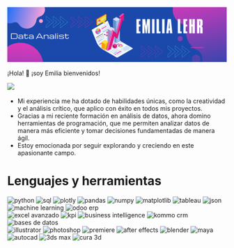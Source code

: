 <div id="header" align="center">
  <img decoding="async" src="https://github.com/Emilialehr/Emilialehr/blob/main/Mobo.png" width="800"/>
</div>

¡Hola! 👋 ¡soy Emilia bienvenidos! 

[![](https://img.shields.io/badge/LinkedIn-0077B5?style=for-the-badge&logo=linkedin&logoColor=white)](https://www.linkedin.com/in/emilia-lehr/) 

  
  * Mi experiencia me ha dotado de habilidades únicas, como la creatividad y el análisis crítico, que aplico con éxito en todos mis proyectos.
  * Gracias a mi reciente formación en análisis de datos, ahora domino herramientas de programación, que me permiten analizar datos de manera más eficiente y tomar decisiones fundamentadas de manera ágil.
  * Estoy emocionada por seguir explorando y creciendo en este apasionante campo.

# Lenguajes y herramientas

<div id="header" align="left">
    <!-- Herramientas de programación y análisis -->
    <img decoding="async" src="https://img.shields.io/badge/Python-3776AB?style=for-the-badge&logo=python&logoColor=white" alt="python"/>
    <img decoding="async" src="https://img.shields.io/badge/SQL-4479A1?style=for-the-badge&logo=postgresql&logoColor=white" alt="sql"/>
    <img decoding="async" src="https://img.shields.io/badge/Plotly-3F4F75?style=for-the-badge&logo=plotly&logoColor=white" alt="plotly"/>
    <img decoding="async" src="https://img.shields.io/badge/Pandas-150458?style=for-the-badge&logo=pandas&logoColor=white" alt="pandas"/>
    <img decoding="async" src="https://img.shields.io/badge/Numpy-013243?style=for-the-badge&logo=numpy&logoColor=white" alt="numpy"/>
    <img decoding="async" src="https://img.shields.io/badge/Matplotlib-019371?style=for-the-badge&logoColor=white" alt="matplotlib"/>
    <img decoding="async" src="https://img.shields.io/badge/Tableau-E97627?style=for-the-badge&logo=tableau&logoColor=white" alt="tableau"/>
    <img decoding="async" src="https://img.shields.io/badge/JSON-000000?style=for-the-badge&logo=json&logoColor=white" alt="json"/>
    <img decoding="async" src="https://img.shields.io/badge/Machine_Learning-F7931E?style=for-the-badge&logo=python&logoColor=white" alt="machine learning"/>
    <img decoding="async" src="https://img.shields.io/badge/Odoo-7146C6?style=for-the-badge&logo=odoo&logoColor=white" alt="odoo erp"/>
<div id="header" align="left">
    <!-- Herramientas de gestión de proyectos y análisis de negocio -->
    <img decoding="async" src="https://img.shields.io/badge/Excel-217346?style=for-the-badge&logo=microsoft-excel&logoColor=white" alt="excel avanzado"/>
    <img decoding="async" src="https://img.shields.io/badge/KPI's-2F80ED?style=for-the-badge&logoColor=white" alt="kpi"/>
    <img decoding="async" src="https://img.shields.io/badge/Business_Intelligence-00A9E0?style=for-the-badge&logo=power-bi&logoColor=white" alt="business intelligence"/>
    <img decoding="async" src="https://img.shields.io/badge/Kommo_CRM-FF6F61?style=for-the-badge&logo=kommo&logoColor=white" alt="kommo crm"/>
    <img decoding="async" src="https://img.shields.io/badge/Bases_de_Datos-00618F?style=for-the-badge&logo=database&logoColor=white" alt="bases de datos"/>
<div id="header" align="left">
    <!-- Herramientas de diseño y multimedia -->
    <img decoding="async" src="https://img.shields.io/badge/Adobe_Illustrator-FF9A00?style=for-the-badge&logo=adobe-illustrator&logoColor=white" alt="illustrator"/>
    <img decoding="async" src="https://img.shields.io/badge/Photoshop-31A8FF?style=for-the-badge&logo=adobe-photoshop&logoColor=white" alt="photoshop"/>
    <img decoding="async" src="https://img.shields.io/badge/Adobe_Premiere-9999FF?style=for-the-badge&logo=adobe-premiere-pro&logoColor=white" alt="premiere"/>
    <img decoding="async" src="https://img.shields.io/badge/After_Effects-1769FF?style=for-the-badge&logo=adobe-after-effects&logoColor=white" alt="after effects"/>
    <img decoding="async" src="https://img.shields.io/badge/Blender-F5792A?style=for-the-badge&logo=blender&logoColor=white" alt="blender"/>
    <img decoding="async" src="https://img.shields.io/badge/Maya-1A84C1?style=for-the-badge&logo=autodesk&logoColor=white" alt="maya"/>
    <img decoding="async" src="https://img.shields.io/badge/AutoCAD-EE3124?style=for-the-badge&logo=autodesk&logoColor=white" alt="autocad"/>
    <img decoding="async" src="https://img.shields.io/badge/3ds_Max-35A6DF?style=for-the-badge&logo=autodesk&logoColor=white" alt="3ds max"/>
    <img decoding="async" src="https://img.shields.io/badge/Cura_3D-009688?style=for-the-badge&logo=ultimaker&logoColor=white" alt="cura 3d"/>
</div>
<!--
**Emilialehr/Emilialehr** is a ✨ _special_ ✨ repository because its `README.md` (this file) appears on your GitHub profile.
